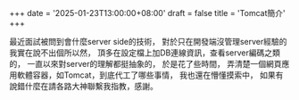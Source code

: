 +++
date = '2025-01-23T13:00:00+08:00'
draft = false
title = 'Tomcat簡介'
+++

最近面試被問到會什麼server side的技術，
對於只在開發端沒管理server經驗的我實在說不出個所以然，
頂多在設定檔上加DB連線資訊，查看server編碼之類的，
一直以來對server的理解都挺抽象的，
於是花了些時間，
弄清楚一個網頁應用軟體容器，如Tomcat，到底代工了哪些事情，
我也還在懵懂摸索中，
如果有說錯什麼在請各路大神聯繫我指教，感謝。
